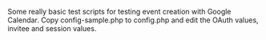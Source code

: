Some really basic test scripts for testing event creation with
Google Calendar.  Copy config-sample.php to config.php and edit
the OAuth values, invitee and session values.


